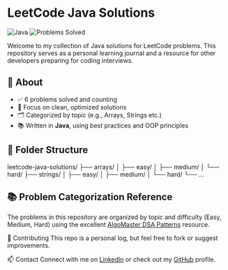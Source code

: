 # LeetCode Java Solutions
![Java](https://img.shields.io/badge/language-Java-blue)
![Problems Solved](https://img.shields.io/badge/problems_solved-6-orange)

Welcome to my collection of Java solutions for LeetCode problems. This repository serves as a personal learning journal and a resource for other developers preparing for coding interviews.

## 🚀 About
- ✅ 6 problems solved and counting
- 🧠 Focus on clean, optimized solutions
- 🗂 Categorized by topic (e.g., Arrays, Strings etc.)
- 📚 Written in **Java**, using best practices and OOP principles

## 📁 Folder Structure
leetcode-java-solutions/
├── arrays/
│   ├── easy/
│   ├── medium/
│   └── hard/
├── strings/
│   ├── easy/
│   ├── medium/
│   └── hard/
└── ...

## 📚 Problem Categorization Reference

The problems in this repository are organized by topic and difficulty (Easy, Medium, Hard) using the excellent [AlgoMaster DSA Patterns](https://algomaster.io/practice/dsa-patterns) resource.

🤝 Contributing
This repo is a personal log, but feel free to fork or suggest improvements.

📫 Contact
Connect with me on [LinkedIn](https://www.linkedin.com/in/preethy-krishnamoorthy/) or check out my [GitHub](https://github.com/pkrish7/) profile.
